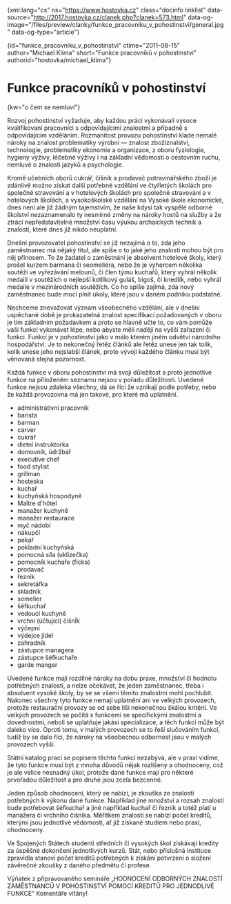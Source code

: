 
{xml:lang="cs" ns="https://www.hostovka.cz" class="docinfo linklist" data-source="http://2017.hostovka.cz/clanek.php?clanek=573.html" data-og-image="/files/preview/clanky/funkce\_pracovniku\_v_pohostinstvi/general.jpg" data-og-type="article"}

{id="funkce\_pracovniku\_v\_pohostinstvi" ctime="2011-08-15" author="Michael Klíma" short="Funkce pracovníků v pohostinství" authorid="hostovka/michael\_klima"}

# Funkce pracovníků v pohostinství

{kw="o čem se nemluví"}

Rozvoj pohostinství vyžaduje, aby každou práci vykonávali vysoce kvalifikovaní pracovníci s odpovídajícími znalostmi a případně s odpovídajícím vzděláním. Rozmanitost provozu pohostinství klade nemalé nároky na znalost problematiky výrobní — znalost zbožíznalství, technologie, problematiky ekonomie a organizace, z oboru fyziologie, hygieny výživy, léčebné výživy i na základní vědomosti o cestovním ruchu, nemluvě o znalosti jazyků a psychologie.

Kromě učebních oborů cukrář, číšník a prodavač potravinářského zboží je zdánlivě možno získat další potřebné vzdělání ve čtyřletých školách pro společné stravování a v hotelových školách pro společné stravování a v hotelových školách, a vysokoškolské vzdělání na Vysoké škole ekonomické, dnes není ale již žádným tajemstvím, že naše kdysi tak vyspělé odborné školství nezaznamenalo ty nesmírné změny na nároky hostů na služby a že ztrácí nepředstavitelné množství času výukou archaických technik a znalostí, které dnes již nikdo neuplatní.

Dnešní provozovatel pohostinství se již nezajímá o to, zda jeho zaměstnanec má nějaký titul, ale spíše o to jaké jeho znalosti mohou být pro něj přínosem. To že žadatel o zaměstnání je absolvent hotelové školy, který prošel kurzem barmana či seomeliéra, nebo že je výhercem několika soutěží ve vyřezávání melounů, či člen týmu kuchařů, který vyhrál několik medailí v soutěžích o nejlepší kotlíkový guláš, bigoš, či knedlík, nebo vyhrál medaile v mezinárodních soutěžích. Co ho spíše zajímá, zda nový zaměstnanec bude moci plnit úkoly, které jsou v daném podniku podstatné.

Nechceme znevažovat význam všeobecného vzdělání, ale v dnešní uspěchané době je prokazatelná znalost specifikací požadovaných v oboru je tím základním požadavkem a proto se hlavně učte to, co vám pomůže vaši funkci vykonávat lépe, nebo abyste měli nadějí na vyšší zařazení či funkci. Funkcí je v pohostinství jako v málo kterém jiném odvětví národního hospodářství. Je to nekonečný řetěz článků ale řetěz unese jen tak tolik, kolik unese jeho nejslabší článek, proto vývoji každého článku musí být věnovaná stejná pozornost.

Každá funkce v oboru pohostinství má svoji důležitost a proto jednotlivé funkce na přiloženém seznamu nejsou v pořadu důležitosti. Uvedené funkce nejsou zdaleka všechny, dá se říci že vznikají podle potřeby, nebo že každá provozovna má jen takové, pro které má uplatnění.

  * administrativní pracovník
  * barista
  * barman
  * carver
  * cukrář
  * dietní instruktorka
  * domovník, údržbář
  * executive chef
  * food stylist
  * grillman
  * hosteska
  * kuchař
  * kuchyňská hospodyně
  * Maître d´hôtel
  * manažer kuchyně
  * manažer restaurace
  * myč nádobí
  * nákupčí
  * pekař
  * pokladní kuchyňská
  * pomocná síla (uklizečka)
  * pomocník kuchaře (ficka)
  * prodavač
  * řezník
  * sekretářka
  * skladník
  * somelier
  * šéfkuchař
  * vedoucí kuchyně
  * vrchní (účtující) číšnÍk
  * výčepní
  * výdejce jídel
  * zahradník
  * zástupce managera
  * zástupce šéfkuchaře
  * garde manger

Uvedené funkce mají rozdílné nároky na dobu praxe, množství či hodnotu potřebných znalostí, a nelze očekávat, že jeden zaměstnanec, třeba i absolvent vysoké školy, by se se všemi těmito znalostmi mohl pochlubit. Nakonec všechny tyto funkce nemají uplatnění ani ve velkých provozech, protože restaurační provozy se od sebe liší nekonečnou škálou kritérií. Ve velkých provozech se počítá s funkcemi se specifickými znalostmi a dovednostmi, neboli se uplatňuje jakási specializace, a těch funkcí může být daleko více. Oproti tomu, v malých provozech se to řeší slučováním funkcí, tudíž by se dalo říci, že nároky na všeobecnou odbornost jsou v malých provozech vyšší.

Státní katalog prací se popisem těchto funkcí nezabývá, ale v praxi vidíme, že tyto funkce musí být z mnoha důvodů nějak rozlišeny a ohodnoceny, což je ale velice nesnadný úkol, protože dané funkce mají pro některé prvořadou důležitost a pro druhé jsou zcela bezcenné.

Jeden způsob ohodnocení, který se nabízí, je zkouška ze znalostí potřebných k výkonu dané funkce. Například jiné množství a rozsah znalostí bude potřebovat šéfkuchař a jiné například kuchař či řezník a totéž platí u manažera či vrchního číšníka. Měřítkem znalostí se nabízí počet kreditů, kterými jsou jednotlivé vědomosti, ať již získané studiem nebo praxí, ohodnoceny.

Ve Spojených Státech studenti středních či vysokých škol získávají kredity za úspěšné dokončení jednotlivých kurzů. Stát, nebo příslušná instituce zpravidla stanoví počet kreditů potřebných k získání potvrzení o složení závěrečné zkoušky z daného předmětu či profese.

Výňatek z připravovaného semináře „HODNOCENÍ ODBORNÝCH ZNALOSTÍ ZAMĚSTNANCŮ V POHOSTINSTVÍ POMOCÍ KREDITŮ PRO JEDNODLIVÉ FUNKCE“ Komentáře vítány!

